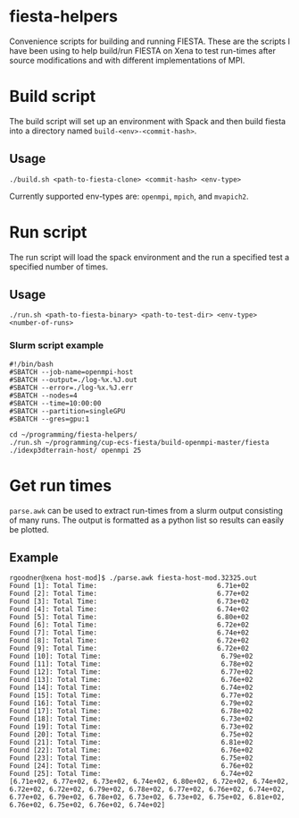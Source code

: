 # fiesta-helpers

Convenience scripts for building and running FIESTA. These are the scripts I have been using to help build/run FIESTA on Xena to test run-times after source modifications and with different implementations of MPI.

# Build script

The build script will set up an environment with Spack and then build fiesta into a directory named `build-<env>-<commit-hash>`.

## Usage

`./build.sh <path-to-fiesta-clone> <commit-hash> <env-type>`

Currently supported env-types are: `openmpi`, `mpich`, and `mvapich2`.

# Run script

The run script will load the spack environment and the run a specified test a specified number of times.

## Usage

`./run.sh <path-to-fiesta-binary> <path-to-test-dir> <env-type> <number-of-runs>`

### Slurm script example

```
#!/bin/bash
#SBATCH --job-name=openmpi-host
#SBATCH --output=./log-%x.%J.out
#SBATCH --error=./log-%x.%J.err
#SBATCH --nodes=4
#SBATCH --time=10:00:00
#SBATCH --partition=singleGPU
#SBATCH --gres=gpu:1

cd ~/programming/fiesta-helpers/
./run.sh ~/programming/cup-ecs-fiesta/build-openmpi-master/fiesta ./idexp3dterrain-host/ openmpi 25
```

# Get run times

`parse.awk` can be used to extract run-times from a slurm output consisting of many runs.
The output is formatted as a python list so results can easily be plotted.

## Example

```
rgoodner@xena host-mod]$ ./parse.awk fiesta-host-mod.32325.out
Found [1]: Total Time:                              6.71e+02
Found [2]: Total Time:                              6.77e+02
Found [3]: Total Time:                              6.73e+02
Found [4]: Total Time:                              6.74e+02
Found [5]: Total Time:                              6.80e+02
Found [6]: Total Time:                              6.72e+02
Found [7]: Total Time:                              6.74e+02
Found [8]: Total Time:                              6.72e+02
Found [9]: Total Time:                              6.72e+02
Found [10]: Total Time:                              6.79e+02
Found [11]: Total Time:                              6.78e+02
Found [12]: Total Time:                              6.77e+02
Found [13]: Total Time:                              6.76e+02
Found [14]: Total Time:                              6.74e+02
Found [15]: Total Time:                              6.77e+02
Found [16]: Total Time:                              6.79e+02
Found [17]: Total Time:                              6.78e+02
Found [18]: Total Time:                              6.73e+02
Found [19]: Total Time:                              6.73e+02
Found [20]: Total Time:                              6.75e+02
Found [21]: Total Time:                              6.81e+02
Found [22]: Total Time:                              6.76e+02
Found [23]: Total Time:                              6.75e+02
Found [24]: Total Time:                              6.76e+02
Found [25]: Total Time:                              6.74e+02
[6.71e+02, 6.77e+02, 6.73e+02, 6.74e+02, 6.80e+02, 6.72e+02, 6.74e+02, 6.72e+02, 6.72e+02, 6.79e+02, 6.78e+02, 6.77e+02, 6.76e+02, 6.74e+02, 6.77e+02, 6.79e+02, 6.78e+02, 6.73e+02, 6.73e+02, 6.75e+02, 6.81e+02, 6.76e+02, 6.75e+02, 6.76e+02, 6.74e+02]
```

